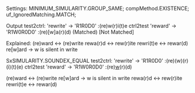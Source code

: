 





Settings:
MINIMUM_SIMULARITY.GROUP_SAME;
compMethod.EXISTENCE;
uf_IgnoredMatching.MATCH;

Output
test2ctrl: 'rewrite' -> 'R1R0D0' :(re)w(r)i(t)e
ctrl2test 'reward' -> 'R1W0R0D0' :(re)[w]a(r)(d)
(Matched) [Not Matched]


Explained:
(re)ward <-> (re)write
rewa(r)d <-> rew(r)ite
rewri(t)e <-> rewar(d)  
re[w]ard -> w is silent in write


SxSIMULARITY.SOUNDEX_EQUAL
test2ctrl: 'rewrite' -> 'R1R0D0' :(re)(w)(r)(i)(t)(e)
ctrl2test 'reward' -> 'R1W0R0D0' :(re)[w](a)(r)(d)

(re)ward <-> (re)write
re[w]ard -> w is silent in write
rewa(r)d <-> rew(r)ite
rewri(t)e <-> rewar(d)  


